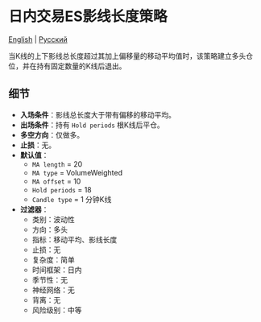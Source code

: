 # 日内交易ES影线长度策略
[English](README.md) | [Русский](README_ru.md)

当K线的上下影线总长度超过其加上偏移量的移动平均值时，该策略建立多头仓位，并在持有固定数量的K线后退出。

## 细节

- **入场条件**：影线总长度大于带有偏移的移动平均。
- **出场条件**：持有 `Hold periods` 根K线后平仓。
- **多空方向**：仅做多。
- **止损**：无。
- **默认值**：
  - `MA length` = 20
  - `MA type` = VolumeWeighted
  - `MA offset` = 10
  - `Hold periods` = 18
  - `Candle type` = 1 分钟K线
- **过滤器**：
  - 类别：波动性
  - 方向：多头
  - 指标：移动平均、影线长度
  - 止损：无
  - 复杂度：简单
  - 时间框架：日内
  - 季节性：无
  - 神经网络：无
  - 背离：无
  - 风险级别：中等
